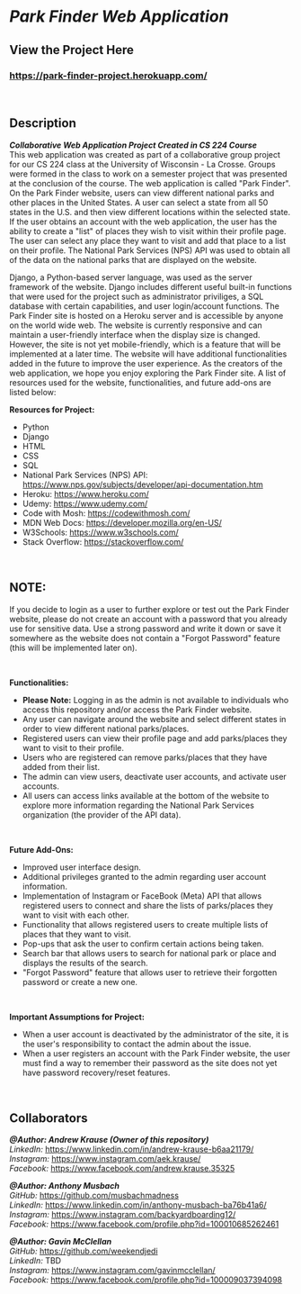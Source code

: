 # **_Park Finder Web Application_**
## **View the Project Here**
### **https://park-finder-project.herokuapp.com/**

<p>&nbsp;</p>

## **Description**

**_Collaborative Web Application Project Created in CS 224 Course_** <br/>
This web application was created as part of a collaborative group project for our CS 224 class at the University of Wisconsin - La Crosse. Groups were formed in the class to work on a semester project that was presented at the conclusion of the course. The web application is called "Park Finder". On the Park Finder website, users can view different national parks and other places in the United States. A user can select a state from all 50 states in the U.S. and then view different locations within the selected state. If the user obtains an account with the web application, the user has the ability to create a "list" of places they wish to visit within their profile page. The user can select any place they want to visit and add that place to a list on their profile. The National Park Services (NPS) API was used to obtain all of the data on the national parks that are displayed on the website. 

Django, a Python-based server language, was used as the server framework of the website. Django includes different useful built-in functions that were used for the project such as administrator priviliges, a SQL database with certain capabilities, and user login/account functions. The Park Finder site is hosted on a Heroku server and is accessible by anyone on the world wide web. The website is currently responsive and can maintain a user-friendly interface when the display size is changed. However, the site is not yet mobile-friendly, which is a feature that will be implemented at a later time. The website will have additional functionalities added in the future to improve the user experience. As the creators of the web application, we hope you enjoy exploring the Park Finder site. A list of resources used for the website, functionalities, and future add-ons are listed below:

**Resources for Project:**
- Python
- Django
- HTML
- CSS
- SQL
- National Park Services (NPS) API: https://www.nps.gov/subjects/developer/api-documentation.htm
- Heroku: https://www.heroku.com/
- Udemy: https://www.udemy.com/
- Code with Mosh: https://codewithmosh.com/
- MDN Web Docs: https://developer.mozilla.org/en-US/
- W3Schools: https://www.w3schools.com/
- Stack Overflow: https://stackoverflow.com/

<p>&nbsp;</p>

## **NOTE:**

If you decide to login as a user to further explore or test out the Park Finder website, please do not create an account with a password that you already use for sensitive data. Use a strong password and write it down or save it somewhere as the website does not contain a "Forgot Password" feature (this will be implemented later on). 

<p>&nbsp;</p>

**Functionalities:**

- **Please Note:** Logging in as the admin is not available to individuals who access this repository and/or access the Park Finder website.
- Any user can navigate around the website and select different states in order to view different national parks/places.
- Registered users can view their profile page and add parks/places they want to visit to their profile. 
- Users who are registered can remove parks/places that they have added from their list.
- The admin can view users, deactivate user accounts, and activate user accounts.
- All users can access links available at the bottom of the website to explore more information regarding the National Park Services organization (the provider of the API data).

<p>&nbsp;</p>

**Future Add-Ons:**

- Improved user interface design.
- Additional privileges granted to the admin regarding user account information.
- Implementation of Instagram or FaceBook (Meta) API that allows registered users to connect and share the lists of parks/places they want to visit with each other.
- Functionality that allows registered users to create multiple lists of places that they want to visit.
- Pop-ups that ask the user to confirm certain actions being taken.
- Search bar that allows users to search for national park or place and displays the results of the search.
- "Forgot Password" feature that allows user to retrieve their forgotten password or create a new one.

<p>&nbsp;</p>

**Important Assumptions for Project:**

- When a user account is deactivated by the administrator of the site, it is the user's responsibility to contact the admin about the issue.
- When a user registers an account with the Park Finder website, the user must find a way to remember their password as the site does not yet have password recovery/reset features.

<p>&nbsp;</p>

## **Collaborators**

**_@Author: Andrew Krause (Owner of this repository)_** <br/>
*LinkedIn:* https://www.linkedin.com/in/andrew-krause-b6aa21179/ <br/>
*Instagram:* https://www.instagram.com/aek.krause/ <br/>
*Facebook:* https://www.facebook.com/andrew.krause.35325 <br/>

**_@Author: Anthony Musbach_** <br/>
*GitHub:* https://github.com/musbachmadness <br/>
*LinkedIn:* https://www.linkedin.com/in/anthony-musbach-ba76b41a6/ <br/>
*Instagram:* https://www.instagram.com/backyardboarding12/ <br/>
*Facebook:* https://www.facebook.com/profile.php?id=100010685262461 <br/>

**_@Author: Gavin McClellan_** <br/>
*GitHub:* https://github.com/weekendjedi <br/>
*LinkedIn:* TBD <br/>
*Instagram:* https://www.instagram.com/gavinmcclellan/ <br/>
*Facebook:* https://www.facebook.com/profile.php?id=100009037394098 <br/>
